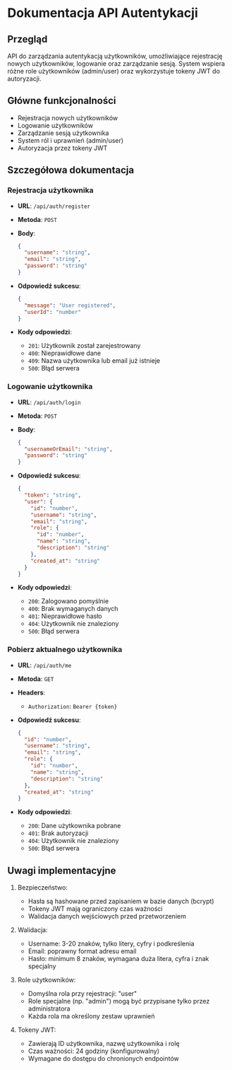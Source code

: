 # Dokumentacja API Autentykacji

## Przegląd

API do zarządzania autentykacją użytkowników, umożliwiające rejestrację nowych użytkowników, logowanie oraz zarządzanie sesją. System wspiera różne role użytkowników (admin/user) oraz wykorzystuje tokeny JWT do autoryzacji.

## Główne funkcjonalności

- Rejestracja nowych użytkowników
- Logowanie użytkowników
- Zarządzanie sesją użytkownika
- System ról i uprawnień (admin/user)
- Autoryzacja przez tokeny JWT

## Szczegółowa dokumentacja

### Rejestracja użytkownika

- **URL**: `/api/auth/register`
- **Metoda**: `POST`
- **Body**:

  ```json
  {
    "username": "string",
    "email": "string",
    "password": "string"
  }
  ```

- **Odpowiedź sukcesu**:

  ```json
  {
    "message": "User registered",
    "userId": "number"
  }
  ```

- **Kody odpowiedzi**:
  - `201`: Użytkownik został zarejestrowany
  - `400`: Nieprawidłowe dane
  - `409`: Nazwa użytkownika lub email już istnieje
  - `500`: Błąd serwera

### Logowanie użytkownika

- **URL**: `/api/auth/login`
- **Metoda**: `POST`
- **Body**:

  ```json
  {
    "usernameOrEmail": "string",
    "password": "string"
  }
  ```

- **Odpowiedź sukcesu**:

  ```json
  {
    "token": "string",
    "user": {
      "id": "number",
      "username": "string",
      "email": "string",
      "role": {
        "id": "number",
        "name": "string",
        "description": "string"
      },
      "created_at": "string"
    }
  }
  ```

- **Kody odpowiedzi**:
  - `200`: Zalogowano pomyślnie
  - `400`: Brak wymaganych danych
  - `401`: Nieprawidłowe hasło
  - `404`: Użytkownik nie znaleziony
  - `500`: Błąd serwera

### Pobierz aktualnego użytkownika

- **URL**: `/api/auth/me`
- **Metoda**: `GET`
- **Headers**:
  - `Authorization`: `Bearer {token}`
- **Odpowiedź sukcesu**:

  ```json
  {
    "id": "number",
    "username": "string",
    "email": "string",
    "role": {
      "id": "number",
      "name": "string",
      "description": "string"
    },
    "created_at": "string"
  }
  ```

- **Kody odpowiedzi**:
  - `200`: Dane użytkownika pobrane
  - `401`: Brak autoryzacji
  - `404`: Użytkownik nie znaleziony
  - `500`: Błąd serwera

## Uwagi implementacyjne

1. Bezpieczeństwo:

   - Hasła są hashowane przed zapisaniem w bazie danych (bcrypt)
   - Tokeny JWT mają ograniczony czas ważności
   - Walidacja danych wejściowych przed przetworzeniem

2. Walidacja:

   - Username: 3-20 znaków, tylko litery, cyfry i podkreślenia
   - Email: poprawny format adresu email
   - Hasło: minimum 8 znaków, wymagana duża litera, cyfra i znak specjalny

3. Role użytkowników:

   - Domyślna rola przy rejestracji: "user"
   - Role specjalne (np. "admin") mogą być przypisane tylko przez administratora
   - Każda rola ma określony zestaw uprawnień

4. Tokeny JWT:
   - Zawierają ID użytkownika, nazwę użytkownika i rolę
   - Czas ważności: 24 godziny (konfigurowalny)
   - Wymagane do dostępu do chronionych endpointów
